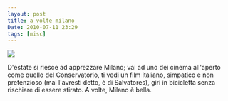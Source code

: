 ```yaml
---
layout: post
title: a volte milano
Date: 2010-07-11 23:29
tags: [misc]
---
```

 

![](http://dl.dropbox.com/u/179731/799171656.jpg)

D'estate si riesce ad apprezzare Milano; vai ad uno dei cinema all'aperto come
quello del Conservatorio, ti vedi un film italiano, simpatico e non
pretenzioso (mai l'avresti detto, è di Salvatores), giri in bicicletta senza
rischiare di essere stirato. A volte, Milano è bella.
